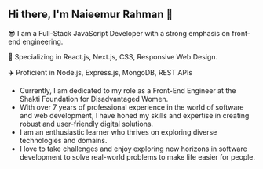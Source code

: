## Hi there, I'm Naieemur Rahman 👋

😎 I am a Full-Stack JavaScript Developer with a strong emphasis on front-end engineering.

🚀 Specializing in React.js, Next.js, CSS, Responsive Web Design.

✈️ Proficient in Node.js, Express.js, MongoDB, REST APIs

* Currently, I am dedicated to my role as a Front-End Engineer at the Shakti Foundation for Disadvantaged Women.
* With over 7 years of professional experience in the world of software and web development, I have honed my skills and expertise in creating robust and user-friendly digital solutions.
* I am an enthusiastic learner who thrives on exploring diverse technologies and domains.
* I love to take challenges and enjoy exploring new horizons in software development to solve real-world problems to make life easier for people.

<!--
**naieem-bd/naieem-bd** is a ✨ _special_ ✨ repository because its `README.md` (this file) appears on your GitHub profile.

Here are some ideas to get you started:

- 🔭 I’m currently working on ...
- 🌱 I’m currently learning ...
- 👯 I’m looking to collaborate on ...
- 🤔 I’m looking for help with ...
- 💬 Ask me about ...
- 📫 How to reach me: ...
- 😄 Pronouns: ...
- ⚡ Fun fact: ...
-->
